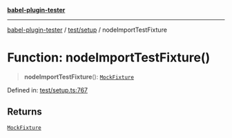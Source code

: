 [**babel-plugin-tester**](../../../README.md)

***

[babel-plugin-tester](../../../README.md) / [test/setup](../README.md) / nodeImportTestFixture

# Function: nodeImportTestFixture()

> **nodeImportTestFixture**(): [`MockFixture`](../interfaces/MockFixture.md)

Defined in: [test/setup.ts:767](https://github.com/babel-utils/babel-plugin-tester/blob/03734eaa985470bea60d71fab1aa0d0dbdddae3c/test/setup.ts#L767)

## Returns

[`MockFixture`](../interfaces/MockFixture.md)

